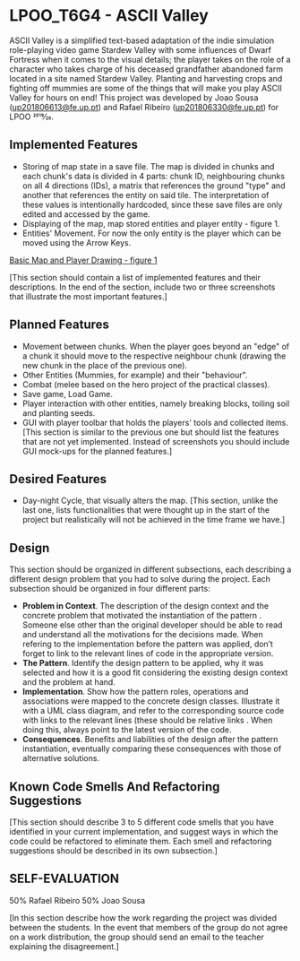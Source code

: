 # LPOO_T6G4 - ASCII Valley

ASCII Valley is a simplified text-based adaptation of the indie simulation role-playing video game Stardew Valley with some influences of
 Dwarf Fortress when it comes to the visual details;
the player takes on the role of a character who takes charge of his deceased grandfather abandoned farm located in a site named Stardew Valley.
Planting and harvesting crops and fighting off mummies are some of the things that will make you play ASCII Valley for hours on end!
This project was developed by Joao Sousa (up201806613@fe.up.pt) and Rafael Ribeiro (up201806330@fe.up.pt) for LPOO 2019⁄20.

## Implemented Features

- Storing of map state in a save file. The map is divided in chunks and each chunk's data is divided in 4 parts: chunk ID, neighbouring 
 chunks on all 4 directions (IDs), a matrix that references the ground "type" and another that references the entity on said tile. 
 The interpretation of these values is intentionally hardcoded, since these save files are only edited and accessed by the game.
- Displaying of the map, map stored entities and player entity - figure 1.
- Entities' Movement. For now the only entity is the player which can be moved using the Arrow Keys.


[Basic Map and Player Drawing - figure 1](./screenshots/basicMapAndPlayerDrawing.png)

[This section should contain a list of implemented features and their descriptions. In the end of the section, include two or three
 screenshots that illustrate the most important features.]

## Planned Features

- Movement between chunks. When the player goes beyond an "edge" of a chunk it should move to the respective neighbour chunk (drawing the
 new chunk in the place of the previous one).
- Other Entities (Mummies, for example) and their "behaviour".
- Combat (melee based on the hero project of the practical classes).
- Save game, Load Game.
- Player interaction with other entities, namely breaking blocks, toiling soil and planting seeds.
- GUI with player toolbar that holds the players' tools and collected items.
[This section is similar to the previous one but should list the features that are not yet implemented. Instead of screenshots you should
 include GUI mock-ups for the planned features.]

## Desired Features

- Day-night Cycle, that visually alters the map.
[This section, unlike the last one, lists functionalities that were thought up in the start of the project but realistically will not be achieved in the time frame we have.]

## Design

This section should be organized in different subsections, each describing a different design problem that you had to solve during the
 project. Each subsection should be organized in four different parts:
- **Problem in Context**. The description of the design context and the concrete problem that motivated the instantiation of the pattern
. Someone else other than the original developer should be able to read and understand all the motivations for the decisions made. When
 refering to the implementation before the pattern was applied, don’t forget to link to the relevant lines of code in the appropriate
  version.
- **The Pattern**. Identify the design pattern to be applied, why it was selected and how it is a good fit considering the existing
 design context and the problem at hand.
- **Implementation**. Show how the pattern roles, operations and associations were mapped to the concrete design classes. Illustrate it
 with a UML class diagram, and refer to the corresponding source code with links to the relevant lines (these should be relative links
 . When doing this, always point to the latest version of the code.
- **Consequences**. Benefits and liabilities of the design after the pattern instantiation, eventually comparing these consequences with
 those of alternative solutions.

## Known Code Smells And Refactoring Suggestions

[This section should describe 3 to 5 different code smells that you have identified in your current implementation, and suggest ways in
 which the code could be refactored to eliminate them. Each smell and refactoring suggestions should be described in its own subsection.]


## SELF-EVALUATION

50% Rafael Ribeiro
50% Joao Sousa

[In this section describe how the work regarding the project was divided between the students. In the event that members of the group do
 not agree on a work distribution, the group should send an email to the teacher explaining the disagreement.]
